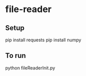 # file-reader

## Setup
pip install requests
pip install numpy

## To run 
python fileReaderInit.py
